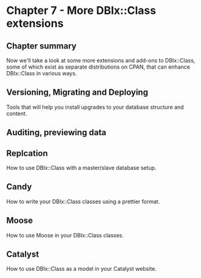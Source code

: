 Chapter 7 - More DBIx::Class extensions
=======================================

Chapter summary
---------------

Now we'll take a look at some more extensions and add-ons to DBIx::Class, some of which exist as separate distributions on CPAN, that can enhance DBIx::Class in various ways.


Versioning, Migrating and Deploying
-----------------------------------

Tools that will help you install upgrades to your database structure and content.


Auditing, previewing data
-------------------------

Replcation
----------

How to use DBIx::Class with a master/slave database setup.

Candy
-----

How to write your DBIx::Class classes using a prettier format.

Moose
-----

How to use Moose in your DBIx::Class classes.

Catalyst
--------

How to use DBIx::Class as a model in your Catalyst website.



